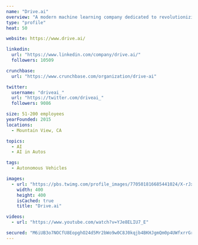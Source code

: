 ```yaml
---
name: "Drive.ai"
overview: "A modern machine learning company dedicated to revolutionizing diagnostic healthcare"
type: "profile"
heat: 50

website: https://www.drive.ai/

linkedin:
  url: "https://www.linkedin.com/company/drive.ai/"
  followers: 10509

crunchbase:
  url: "https://www.crunchbase.com/organization/drive-ai"

twitter:
  username: "driveai_"
  url: "https://twitter.com/driveai_"
  followers: 9086

size: 51-200 employees
yearFounded: 2015
locations:
  - Mountain View, CA

topics:
  - AI
  - AI in Autos

tags:
  - Autonomous Vehicles

images:
  - url: "https://pbs.twimg.com/profile_images/770501816685441024/X-rJxsyj_400x400.jpg"
    width: 400
    height: 400
    isCached: true
    title: "Drive.ai"

videos:
  - url: "https://www.youtube.com/watch?v=YJe8ELIU7_E"

secured: "M6iUB3o7NOCfU8EopghO24d5Mr2bWo9w0C8J0kqjb4BKHJgmQm0p4UWfxrrGr+FSvwE85oqToOy/zK7LzZvFg0N0J7OSCCBe+HYcd4aiZ0xFBSlToPHMiCpmPKp+jbn8QFj5cTyd8voXICqzvF1US8hKarBYtEhDnMv7fM0cvClVKc3IrEQ/Bzu+26BPNKVjpElrdKJqIC/6z22nVJ/rdjOinBWb8E1L/kGwUF0OS3e+OoZywAWYHi4E1FiRW7zwMhe8I8pNwyRBgLArOujbWdn0DWhiZn/tXIdJ9d1oRabrhI/FKfQWF3R+z59w+tylZjFw85j6y8PmuVKgGosQN6vpLzDGlHiyg2fxQ7gt+LQ1ckS9Mg+L8nfB3FgtwUcHSyJaxXzd9AFmfqA9TKEt0qjFUDYsRPQrKsnqMt+6xpw=;QbyhsY9HeBUEEmS75cgQAg=="
---
```


